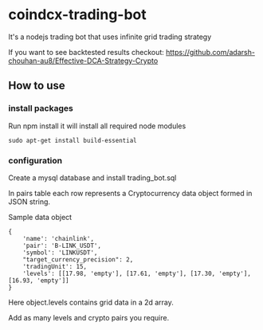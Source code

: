 # coindcx-trading-bot
It's a nodejs trading bot that uses infinite grid trading strategy 

If you want to see backtested results checkout: 
https://github.com/adarsh-chouhan-au8/Effective-DCA-Strategy-Crypto

## How to use
### install packages
Run npm install it will install all required node modules
```
sudo apt-get install build-essential
```

### configuration
Create a mysql database and install trading_bot.sql

In pairs table each row represents a Cryptocurrency data object formed in JSON string.

Sample data object

```
{
    'name': 'chainlink',
    'pair': 'B-LINK_USDT',
    'symbol': 'LINKUSDT',
    "target_currency_precision": 2,
    'tradingUnit': 15,
    'levels': [[17.98, 'empty'], [17.61, 'empty'], [17.30, 'empty'], [16.93, 'empty']]
}
```
Here object.levels contains grid data in a 2d array.

Add as many levels and crypto pairs you require.